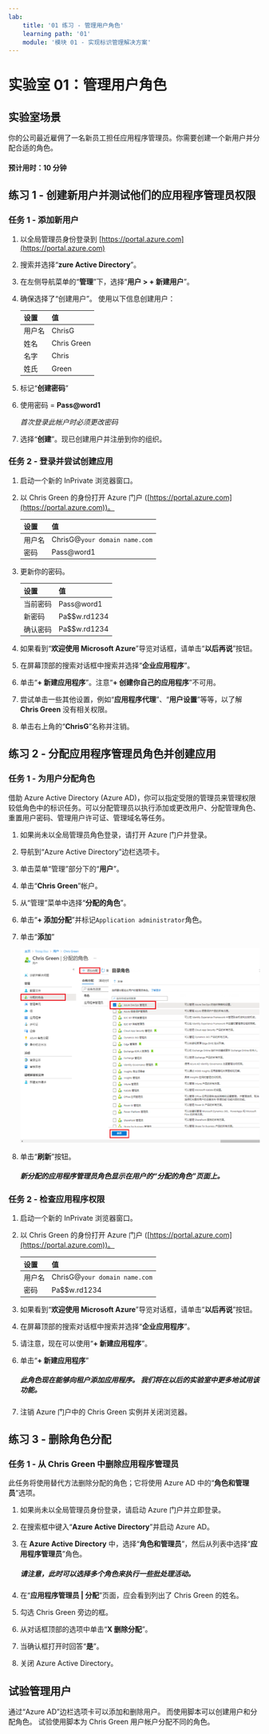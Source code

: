 ```yaml
---
lab:
    title: '01 练习 - 管理用户角色'
    learning path: '01'
    module: '模块 01 - 实现标识管理解决方案'
---
```


# 实验室 01：管理用户角色

## 实验室场景

你的公司最近雇佣了一名新员工担任应用程序管理员。你需要创建一个新用户并分配合适的角色。

#### 预计用时：10 分钟

## 练习 1 - 创建新用户并测试他们的应用程序管理员权限

### 任务 1 - 添加新用户

1. 以全局管理员身份登录到 [https://portal.azure.com](https://portal.azure.com)

2. 搜索并选择“**zure Active Directory**”。

3. 在左侧导航菜单的“**管理**”下，选择“**用户 > + 新建用户**”。

4. 确保选择了“创建用户”。  使用以下信息创建用户：

    | **设置**| **值**|
    | :--- | :--- |
    | 用户名| ChrisG|
    | 姓名| Chris Green|
    | 名字| Chris|
    | 姓氏| Green|

5. 标记“**创建密码**”

6. 使用密码 = **Pass@word1**

     *首次登录此帐户时必须更改密码*

7. 选择“**创建**”。现已创建用户并注册到你的组织。

### 任务 2 - 登录并尝试创建应用

1. 启动一个新的 InPrivate 浏览器窗口。
2. 以 Chris Green 的身份打开 Azure 门户 ([https://portal.azure.com](https://portal.azure.com))。

    | **设置**| **值** |
    | :--- | :--- |
    | 用户名| ChrisG@`your domain name.com`|
    | 密码| Pass@word1|

3. 更新你的密码。

    | **设置**| **值**|
    | :--- | :--- |
    | 当前密码| Pass@word1|
    | 新密码| Pa$$w.rd1234|
    | 确认密码| Pa$$w.rd1234|

4. 如果看到“**欢迎使用 Microsoft Azure**”导览对话框，请单击“**以后再说**”按钮。

5. 在屏幕顶部的搜索对话框中搜索并选择“**企业应用程序**”。
6. 单击“**+ 新建应用程序**”。注意“**+ 创建你自己的应用程序**”不可用。
7. 尝试单击一些其他设置，例如“**应用程序代理**”、“**用户设置**”等等，以了解 **Chris Green** 没有相关权限。
8. 单击右上角的“**ChrisG**”名称并注销。

## 练习 2 - 分配应用程序管理员角色并创建应用

### 任务 1 - 为用户分配角色

借助 Azure Active Directory (Azure AD)，你可以指定受限的管理员来管理权限较低角色中的标识任务。可以分配管理员以执行添加或更改用户、分配管理角色、重置用户密码、管理用户许可证、管理域名等任务。

1. 如果尚未以全局管理员角色登录，请打开 Azure 门户并登录。
2. 导航到“Azure Active Directory”边栏选项卡。
3. 单击菜单“管理”部分下的“**用户**”。
4. 单击“**Chris Green**”帐户。
5. 从“管理”菜单中选择“**分配的角色**”。
6. 单击“**+ 添加分配**”并标记`Application administrator`角色。
7. 单击“**添加**”

    ![“分配的角色”页 - 显示所选角色](./media/directory-role-select-role.png)

8. 单击“**刷新**”按钮。

     ##### 新分配的应用程序管理员角色显示在用户的“**分配的角色**”页面上。

### 任务 2 - 检查应用程序权限

1. 启动一个新的 InPrivate 浏览器窗口。
2. 以 Chris Green 的身份打开 Azure 门户 ([https://portal.azure.com](https://portal.azure.com))。

    | **设置**| **值**|
    | :--- | :--- |
    | 用户名| ChrisG@`your domain name.com`|
    | 密码| Pa$$w.rd1234|

3. 如果看到“**欢迎使用 Microsoft Azure**”导览对话框，请单击“**以后再说**”按钮。
4. 在屏幕顶部的搜索对话框中搜索并选择“**企业应用程序**”。
5. 请注意，现在可以使用“**+ 新建应用程序**”。
6. 单击“**+ 新建应用程序**”

     ##### 此角色现在能够向租户添加应用程序。  我们将在以后的实验室中更多地试用该功能。

7. 注销 Azure 门户中的 Chris Green 实例并关闭浏览器。

## 练习 3 - 删除角色分配

### 任务 1 - 从 Chris Green 中删除应用程序管理员

此任务将使用替代方法删除分配的角色；它将使用 Azure AD 中的“**角色和管理员**”选项。

1. 如果尚未以全局管理员身份登录，请启动 Azure 门户并立即登录。
2. 在搜索框中键入“**Azure Active Directory**”并启动 Azure AD。
3. 在 **Azure Active Directory** 中，选择“**角色和管理员**”，然后从列表中选择“**应用程序管理员**”角色。

     ##### 请注意，此时可以选择多个角色来执行一些批处理活动。

4. 在“**应用程序管理员 | 分配**”页面，应会看到列出了 Chris Green 的姓名。
5. 勾选 Chris Green 旁边的框。
6. 从对话框顶部的选项中单击“**X 删除分配**”。
7. 当确认框打开时回答“**是**”。
8. 关闭 Azure Active Directory。

## 试验管理用户

通过“Azure AD”边栏选项卡可以添加和删除用户。  而使用脚本可以创建用户和分配角色。  试验使用脚本为 Chris Green 用户帐户分配不同的角色。
